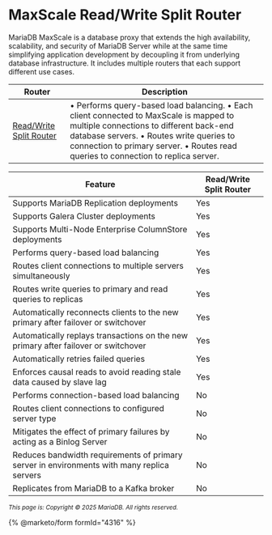 # MaxScale Read/Write Split Router

MariaDB MaxScale is a database proxy that extends the high availability, scalability, and security of MariaDB Server while at the same time simplifying application development by decoupling it from underlying database infrastructure. It includes multiple routers that each support different use cases.

| Router                                                                                                    | Description                                                                                                                                                                                                                                                         |
| --------------------------------------------------------------------------------------------------------- | ------------------------------------------------------------------------------------------------------------------------------------------------------------------------------------------------------------------------------------------------------------------- |
| [Read/Write Split Router](readwrite-split-router-usage/understanding-maxscales-readwrite-split-router.md) | • Performs query-based load balancing. • Each client connected to MaxScale is mapped to multiple connections to different back-end database servers. • Routes write queries to connection to primary server. • Routes read queries to connection to replica server. |

| Feature                                                                                    | Read/Write Split Router |
| ------------------------------------------------------------------------------------------ | ----------------------- |
| Supports MariaDB Replication deployments                                                   | Yes                     |
| Supports Galera Cluster deployments                                                        | Yes                     |
| Supports Multi-Node Enterprise ColumnStore deployments                                     | Yes                     |
| Performs query-based load balancing                                                        | Yes                     |
| Routes client connections to multiple servers simultaneously                               | Yes                     |
| Routes write queries to primary and read queries to replicas                               | Yes                     |
| Automatically reconnects clients to the new primary after failover or switchover           | Yes                     |
| Automatically replays transactions on the new primary after failover or switchover         | Yes                     |
| Automatically retries failed queries                                                       | Yes                     |
| Enforces causal reads to avoid reading stale data caused by slave lag                      | Yes                     |
| Performs connection-based load balancing                                                   | No                      |
| Routes client connections to configured server type                                        | No                      |
| Mitigates the effect of primary failures by acting as a Binlog Server                      | No                      |
| Reduces bandwidth requirements of primary server in environments with many replica servers | No                      |
| Replicates from MariaDB to a Kafka broker                                                  | No                      |

<sub>_This page is: Copyright © 2025 MariaDB. All rights reserved._</sub>

{% @marketo/form formId="4316" %}
